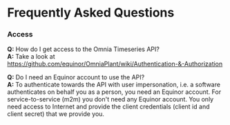 # Frequently Asked Questions

### Access
**Q:** How do I get access to the Omnia Timeseries API?<br>
**A:** Take a look at https://github.com/equinor/OmniaPlant/wiki/Authentication-&-Authorization

**Q:** Do I need an Equinor account to use the API?<br>
**A:** To authenticate towards the API with user impersonation, i.e. a software authenticates on behalf you as a person, you need an Equinor account. For service-to-service (m2m) you don't need any Equinor account. You only need access to Internet and provide the client credentials (client id and client secret) that we provide you.
